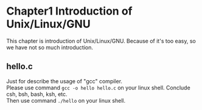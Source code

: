 # Chapter1 Introduction of Unix/Linux/GNU

This chapter is introduction of Unix/Linux/GNU. Because of it's too easy, so
we have not so much introduction.

## hello.c
Just for describe the usage of "gcc" compiler.</br>
Please use command `gcc -o hello hello.c` on your linux shell. Conclude csh, bsh,
bash, ksh, etc.</br>
Then use command `./hello` on your linux shell.
